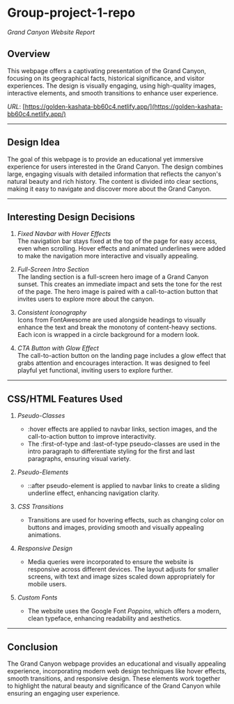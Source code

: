 # Group-project-1-repo
*Grand Canyon Website Report*

## Overview
This webpage offers a captivating presentation of the Grand Canyon, focusing on its geographical facts, historical significance, and visitor experiences. The design is visually engaging, using high-quality images, interactive elements, and smooth transitions to enhance user experience.

*URL*: [https://golden-kashata-bb60c4.netlify.app/](https://golden-kashata-bb60c4.netlify.app/)  

---

## Design Idea
The goal of this webpage is to provide an educational yet immersive experience for users interested in the Grand Canyon. The design combines large, engaging visuals with detailed information that reflects the canyon's natural beauty and rich history. The content is divided into clear sections, making it easy to navigate and discover more about the Grand Canyon.

---

## Interesting Design Decisions

1. *Fixed Navbar with Hover Effects*  
   The navigation bar stays fixed at the top of the page for easy access, even when scrolling. Hover effects and animated underlines were added to make the navigation more interactive and visually appealing.

2. *Full-Screen Intro Section*  
   The landing section is a full-screen hero image of a Grand Canyon sunset. This creates an immediate impact and sets the tone for the rest of the page. The hero image is paired with a call-to-action button that invites users to explore more about the canyon.

3. *Consistent Iconography*  
   Icons from FontAwesome are used alongside headings to visually enhance the text and break the monotony of content-heavy sections. Each icon is wrapped in a circle background for a modern look.

4. *CTA Button with Glow Effect*  
   The call-to-action button on the landing page includes a glow effect that grabs attention and encourages interaction. It was designed to feel playful yet functional, inviting users to explore further.

---

## CSS/HTML Features Used

1. *Pseudo-Classes*
   - :hover effects are applied to navbar links, section images, and the call-to-action button to improve interactivity.
   - The :first-of-type and :last-of-type pseudo-classes are used in the intro paragraph to differentiate styling for the first and last paragraphs, ensuring visual variety.

2. *Pseudo-Elements*
   - ::after pseudo-element is applied to navbar links to create a sliding underline effect, enhancing navigation clarity.

3. *CSS Transitions*
   - Transitions are used for hovering effects, such as changing color on buttons and images, providing smooth and visually appealing animations.

4. *Responsive Design*
   - Media queries were incorporated to ensure the website is responsive across different devices. The layout adjusts for smaller screens, with text and image sizes scaled down appropriately for mobile users.

5. *Custom Fonts*
   - The website uses the Google Font *Poppins*, which offers a modern, clean typeface, enhancing readability and aesthetics.

---

## Conclusion
The Grand Canyon webpage provides an educational and visually appealing experience, incorporating modern web design techniques like hover effects, smooth transitions, and responsive design. These elements work together to highlight the natural beauty and significance of the Grand Canyon while ensuring an engaging user experience.
